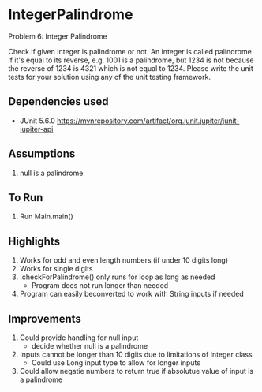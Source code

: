 # IntegerPalindrome

Problem 6: Integer Palindrome

Check if given Integer is palindrome or not. An integer is called palindrome if it's equal to its reverse, e.g. 1001 is a palindrome, but 1234 is not because the reverse of 1234 is 4321 which is not equal to 1234.
Please write the unit tests for your solution using any of the unit testing framework.

## Dependencies used
* JUnit 5.6.0 https://mvnrepository.com/artifact/org.junit.jupiter/junit-jupiter-api

## Assumptions
1. null is a palindrome

## To Run
1. Run Main.main()

## Highlights
1. Works for odd and even length numbers (if under 10 digits long)
2. Works for single digits
3. .checkForPalindrome() only runs for loop as long as needed
   * Program does not run longer than needed
4. Program can easily beconverted to work with String inputs if needed

## Improvements
1. Could provide handling for null input 
   * decide whether null is a palindrome
2. Inputs cannot be longer than 10 digits due to limitations of Integer class
   * Could use Long input type to allow for longer inputs
3. Could allow negatie numbers to return true if absolutue value of input is a palindrome
